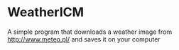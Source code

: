 # WeatherICM

A simple program that downloads a weather image from http://www.meteo.pl/ and saves it on your computer
